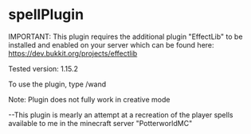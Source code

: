 # spellPlugin
IMPORTANT: This plugin requires the additional plugin "EffectLib" to be installed and enabled on your server which can be found here:
https://dev.bukkit.org/projects/effectlib

Tested version: 1.15.2

To use the plugin, type /wand

Note: Plugin does not fully work in creative mode

--This plugin is mearly an attempt at a recreation of the player spells available to me in the minecraft server "PotterworldMC"
#
